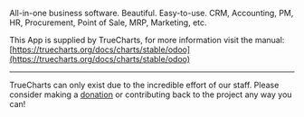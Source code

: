 All-in-one business software. Beautiful. Easy-to-use. CRM, Accounting, PM, HR, Procurement, Point of Sale, MRP, Marketing, etc.

This App is supplied by TrueCharts, for more information visit the manual: [https://truecharts.org/docs/charts/stable/odoo](https://truecharts.org/docs/charts/stable/odoo)

---

TrueCharts can only exist due to the incredible effort of our staff.
Please consider making a [donation](https://truecharts.org/docs/about/sponsor) or contributing back to the project any way you can!
